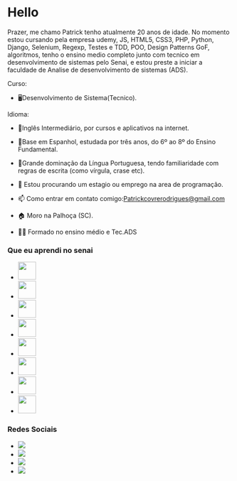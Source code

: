 # Hello 

Prazer, me chamo Patrick tenho atualmente 20 anos de idade.
No momento estou cursando pela empresa udemy, JS, HTML5, CSS3, PHP, Python, Django, Selenium, Regexp, Testes e TDD, POO, Design Patterns GoF, algoritmos,  tenho o ensino medio completo junto com tecnico em desenvolvimento de sistemas pelo Senai, e estou preste a iniciar a faculdade de Analise de desenvolvimento de sistemas (ADS).

Curso: 
- 🖥Desenvolvimento de Sistema(Tecnico).

Idioma:

- 📖Inglês Intermediário, por cursos e aplicativos na internet.

- 📖Base em Espanhol, estudada por três anos, do 6º ao 8º do Ensino Fundamental.

- 📖Grande dominação da Língua Portuguesa, tendo familiaridade com regras de escrita (como vírgula, crase etc).



- 🤔 Estou procurando um estagio ou emprego na area de programação.
- 📫 Como entrar em contato comigo:Patrickcovrerodrigues@gmail.com
- 🏠 Moro na Palhoça (SC).
- 👨‍🎓 Formado no ensino médio e Tec.ADS

### Que eu aprendi no senai
   
- <img src="https://cdn.jsdelivr.net/gh/devicons/devicon/icons/git/git-original.svg" width="40" height="40"/>  
- <img src="https://cdn.jsdelivr.net/gh/devicons/devicon/icons/androidstudio/androidstudio-original.svg" width="40" height="40"/>
- <img src="https://cdn.jsdelivr.net/gh/devicons/devicon/icons/linux/linux-original.svg" width="40" height="40"/>
- <img src="https://cdn.jsdelivr.net/gh/devicons/devicon/icons/postgresql/postgresql-original.svg" width="40" height="40"/>
- <img src="https://cdn.jsdelivr.net/gh/devicons/devicon/icons/html5/html5-original.svg" width="40" height="40"/>
- <img src="https://cdn.jsdelivr.net/gh/devicons/devicon/icons/css3/css3-original.svg" width="40" height="40"/>          
- <img src="https://cdn.jsdelivr.net/gh/devicons/devicon/icons/nodejs/nodejs-original-wordmark.svg" width="40" height="40"/>    
- <img src="https://cdn.jsdelivr.net/gh/devicons/devicon/icons/javascript/javascript-original.svg" width="40" height="40"/>
              

### Redes Sociais
  <ul>
    <li>
<a href="https://instagram.com/patrickcovrerodrigues" target="_blank"><img src="https://img.shields.io/badge/-Instagram-%23E4405F?style=for-the-badge&logo=instagram&logoColor=white" target="_blank"></a></li>
    <li>
<a href = "mailto:patrickcovrerodrigues@gmail.com"><img src="https://img.shields.io/badge/Gmail-D14836?style=for-the-badge&logo=gmail&logoColor=white" target="_blank"></a></li>
 <li><a href="https://www.twitch.tv/patrickcovre" target="_blank"><img src="https://img.shields.io/badge/Twitch-9146FF?style=for-the-badge&logo=twitch&logoColor=white" target="_blank"></a></li>
   <li><a href="https://www.linkedin.com/in/patrick-covre-908547255/" target="_blank"><img src="https://upload.wikimedia.org/wikipedia/commons/0/01/LinkedIn_Logo.svg"></a></li style width="50px">
  </ul>
